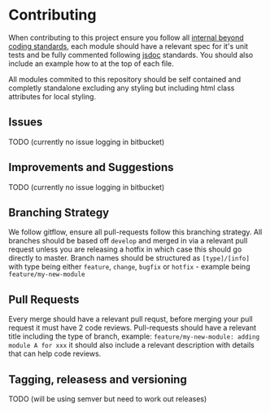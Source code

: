 # Contributing

When contributing to this project ensure you follow all [internal beyond coding standards](#), each module should have a relevant spec for it's unit tests and be fully commented following [jsdoc](http://usejsdoc.org/about-getting-started.html) standards. You should also include an example how to at the top of each file.

All modules commited to this repository should be self contained and completly standalone excluding any styling but including html class attributes for local styling.

## Issues

TODO (currently no issue logging in bitbucket)

## Improvements and Suggestions

TODO (currently no issue logging in bitbucket)

## Branching Strategy

We follow gitflow, ensure all pull-requests follow this branching strategy. All branches should be based off `develop` and merged in via a relevant pull request unless you are releasing a hotfix in which case this should go directly to master. Branch names should be structured as `[type]/[info]` with type being either `feature`, `change`, `bugfix` or `hotfix` - example being `feature/my-new-module`

## Pull Requests

Every merge should have a relevant pull requst, before merging your pull request it must have 2 code reviews. Pull-requests should have a relevant title including the type of branch, example: `feature/my-new-module: adding module A for xxx` it should also include a relevant description with details that can help code reviews.

## Tagging, releasess and versioning

TODO (will be using semver but need to work out releases)
